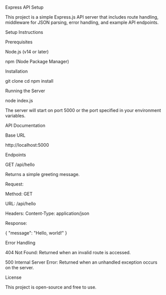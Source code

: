 Express API Setup

This project is a simple Express.js API server that includes route handling, middleware for JSON parsing, error handling, and example API endpoints.

Setup Instructions

Prerequisites

Node.js (v14 or later)

npm (Node Package Manager)

Installation

git clone <your-repo-url>
cd <your-project-folder>
npm install

Running the Server

node index.js

The server will start on port 5000 or the port specified in your environment variables.

API Documentation

Base URL

http://localhost:5000

Endpoints

GET /api/hello

Returns a simple greeting message.

Request:

Method: GET

URL: /api/hello

Headers: Content-Type: application/json

Response:

{
  "message": "Hello, world!"
}

Error Handling

404 Not Found: Returned when an invalid route is accessed.

500 Internal Server Error: Returned when an unhandled exception occurs on the server.

License

This project is open-source and free to use.

